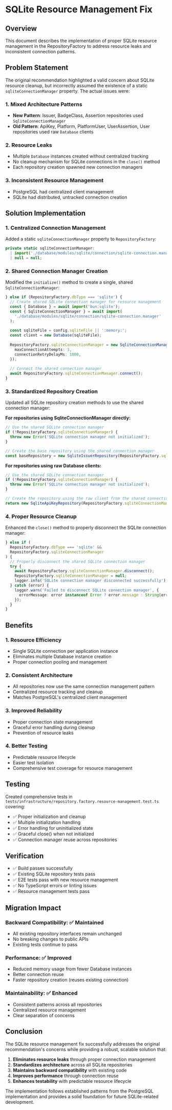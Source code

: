 # SQLite Resource Management Fix

## Overview

This document describes the implementation of proper SQLite resource management in the RepositoryFactory to address resource leaks and inconsistent connection patterns.

## Problem Statement

The original recommendation highlighted a valid concern about SQLite resource cleanup, but incorrectly assumed the existence of a static `sqliteConnectionManager` property. The actual issues were:

### 1. **Mixed Architecture Patterns**
- **New Pattern**: Issuer, BadgeClass, Assertion repositories used `SqliteConnectionManager`
- **Old Pattern**: ApiKey, Platform, PlatformUser, UserAssertion, User repositories used raw `Database` clients

### 2. **Resource Leaks**
- Multiple `Database` instances created without centralized tracking
- No cleanup mechanism for SQLite connections in the `close()` method
- Each repository creation spawned new connection managers

### 3. **Inconsistent Resource Management**
- PostgreSQL had centralized client management
- SQLite had distributed, untracked connection creation

## Solution Implementation

### 1. **Centralized Connection Management**

Added a static `sqliteConnectionManager` property to `RepositoryFactory`:

```typescript
private static sqliteConnectionManager:
  | import('./database/modules/sqlite/connection/sqlite-connection.manager').SqliteConnectionManager
  | null = null;
```

### 2. **Shared Connection Manager Creation**

Modified the `initialize()` method to create a single, shared `SqliteConnectionManager`:

```typescript
} else if (RepositoryFactory.dbType === 'sqlite') {
  // Create shared SQLite connection manager for resource management
  const { Database } = await import('bun:sqlite');
  const { SqliteConnectionManager } = await import(
    './database/modules/sqlite/connection/sqlite-connection.manager'
  );
  
  const sqliteFile = config.sqliteFile || ':memory:';
  const client = new Database(sqliteFile);
  
  RepositoryFactory.sqliteConnectionManager = new SqliteConnectionManager(client, {
    maxConnectionAttempts: 3,
    connectionRetryDelayMs: 1000,
  });
  
  // Connect the shared connection manager
  await RepositoryFactory.sqliteConnectionManager.connect();
}
```

### 3. **Standardized Repository Creation**

Updated all SQLite repository creation methods to use the shared connection manager:

**For repositories using SqliteConnectionManager directly:**
```typescript
// Use the shared SQLite connection manager
if (!RepositoryFactory.sqliteConnectionManager) {
  throw new Error('SQLite connection manager not initialized');
}

// Create the base repository using the shared connection manager
const baseRepository = new SqliteIssuerRepository(RepositoryFactory.sqliteConnectionManager);
```

**For repositories using raw Database clients:**
```typescript
// Use the shared SQLite connection manager
if (!RepositoryFactory.sqliteConnectionManager) {
  throw new Error('SQLite connection manager not initialized');
}

// Create the repository using the raw client from the shared connection manager
return new SqliteApiKeyRepository(RepositoryFactory.sqliteConnectionManager.getClient());
```

### 4. **Proper Resource Cleanup**

Enhanced the `close()` method to properly disconnect the SQLite connection manager:

```typescript
} else if (
  RepositoryFactory.dbType === 'sqlite' &&
  RepositoryFactory.sqliteConnectionManager
) {
  // Properly disconnect the shared SQLite connection manager
  try {
    await RepositoryFactory.sqliteConnectionManager.disconnect();
    RepositoryFactory.sqliteConnectionManager = null;
    logger.info('SQLite connection manager disconnected successfully');
  } catch (error) {
    logger.warn('Failed to disconnect SQLite connection manager', {
      errorMessage: error instanceof Error ? error.message : String(error),
    });
  }
}
```

## Benefits

### 1. **Resource Efficiency**
- Single SQLite connection per application instance
- Eliminates multiple Database instance creation
- Proper connection pooling and management

### 2. **Consistent Architecture**
- All repositories now use the same connection management pattern
- Centralized resource tracking and cleanup
- Matches PostgreSQL's centralized client management

### 3. **Improved Reliability**
- Proper connection state management
- Graceful error handling during cleanup
- Prevention of resource leaks

### 4. **Better Testing**
- Predictable resource lifecycle
- Easier test isolation
- Comprehensive test coverage for resource management

## Testing

Created comprehensive tests in `tests/infrastructure/repository.factory.resource-management.test.ts` covering:

- ✅ Proper initialization and cleanup
- ✅ Multiple initialization handling
- ✅ Error handling for uninitialized state
- ✅ Graceful close() when not initialized
- ✅ Connection manager reuse across repositories

## Verification

- ✅ Build passes successfully
- ✅ Existing SQLite repository tests pass
- ✅ E2E tests pass with new resource management
- ✅ No TypeScript errors or linting issues
- ✅ Resource management tests pass

## Migration Impact

### **Backward Compatibility**: ✅ Maintained
- All existing repository interfaces remain unchanged
- No breaking changes to public APIs
- Existing tests continue to pass

### **Performance**: ✅ Improved
- Reduced memory usage from fewer Database instances
- Better connection reuse
- Faster repository creation (reuses existing connection)

### **Maintainability**: ✅ Enhanced
- Consistent patterns across all repositories
- Centralized resource management
- Clear separation of concerns

## Conclusion

The SQLite resource management fix successfully addresses the original recommendation's concerns while providing a robust, scalable solution that:

1. **Eliminates resource leaks** through proper connection management
2. **Standardizes architecture** across all SQLite repositories  
3. **Maintains backward compatibility** with existing code
4. **Improves performance** through connection reuse
5. **Enhances testability** with predictable resource lifecycle

The implementation follows established patterns from the PostgreSQL implementation and provides a solid foundation for future SQLite-related development.
